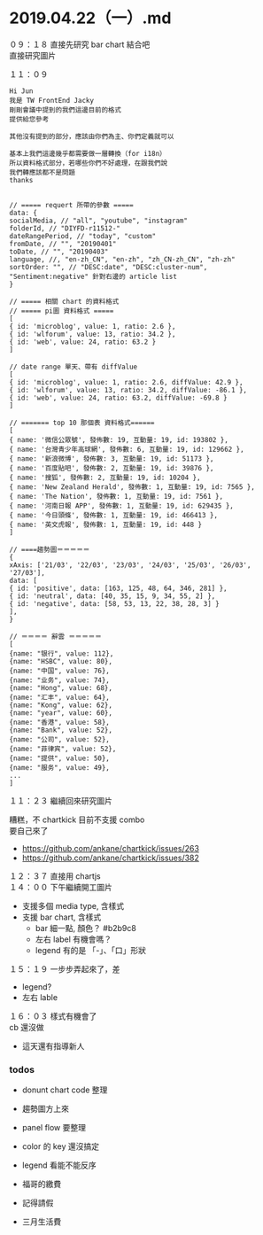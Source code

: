 # 2019.04.22（一）.md

０９：１８ 直接先研究 bar chart 結合吧  
直接研究圖片  

１１：０９  
```
Hi Jun
我是 TW FrontEnd Jacky
剛剛會議中提到的我們這邊目前的格式
提供給您參考

其他沒有提到的部分，應該由你們為主、你們定義就可以

基本上我們這邊幾乎都需要做一層轉換（for i18n）
所以資料格式部分，若哪些你們不好處理，在跟我們說
我們轉應該都不是問題
thanks


// ===== requert 所帶的參數 =====
data: {
socialMedia, // "all", "youtube", "instagram"
folderId, // "DIYFD-r11512-"
dateRangePeriod, // "today", "custom"
fromDate, // "", "20190401"
toDate, // "", "20190403"
language, //, "en-zh_CN", "en-zh", "zh_CN-zh_CN", "zh-zh"
sortOrder: "", // "DESC:date", "DESC:cluster-num", "Sentiment:negative" 針對右邊的 article list
}

// ===== 相關 chart 的資料格式
// ===== pi圖 資料格式 =====
[
{ id: 'microblog', value: 1, ratio: 2.6 },
{ id: 'wlforum', value: 13, ratio: 34.2 },
{ id: 'web', value: 24, ratio: 63.2 }
]

// date range 單天、帶有 diffValue
[
{ id: 'microblog', value: 1, ratio: 2.6, diffValue: 42.9 },
{ id: 'wlforum', value: 13, ratio: 34.2, diffValue: -86.1 },
{ id: 'web', value: 24, ratio: 63.2, diffValue: -69.8 }
]

// ======= top 10 那個表 資料格式======
[
{ name: '微信公眾號', 發佈數: 19, 互動量: 19, id: 193802 },
{ name: '台灣青少年高球網', 發佈數: 6, 互動量: 19, id: 129662 },
{ name: '新浪微博', 發佈數: 3, 互動量: 19, id: 51173 },
{ name: '百度貼吧', 發佈數: 2, 互動量: 19, id: 39876 },
{ name: '搜狐', 發佈數: 2, 互動量: 19, id: 10204 },
{ name: 'New Zealand Herald', 發佈數: 1, 互動量: 19, id: 7565 },
{ name: 'The Nation', 發佈數: 1, 互動量: 19, id: 7561 },
{ name: '河南日報 APP', 發佈數: 1, 互動量: 19, id: 629435 },
{ name: '今日頭條', 發佈數: 1, 互動量: 19, id: 466413 },
{ name: '英文虎報', 發佈數: 1, 互動量: 19, id: 448 }
]

// ====趨勢圖＝＝＝＝＝
{
xAxis: ['21/03', '22/03', '23/03', '24/03', '25/03', '26/03', '27/03'],
data: [
{ id: 'positive', data: [163, 125, 48, 64, 346, 281] },
{ id: 'neutral', data: [40, 35, 15, 9, 34, 55, 2] },
{ id: 'negative', data: [58, 53, 13, 22, 38, 28, 3] }
],
}

// ＝＝＝＝ 辭雲 ＝＝＝＝＝
[
{name: "银行", value: 112},
{name: "HSBC", value: 80},
{name: "中国", value: 76},
{name: "业务", value: 74},
{name: "Hong", value: 68},
{name: "汇丰", value: 64},
{name: "Kong", value: 62},
{name: "year", value: 60},
{name: "香港", value: 58},
{name: "Bank", value: 52},
{name: "公司", value: 52},
{name: "菲律宾", value: 52},
{name: "提供", value: 50},
{name: "服务", value: 49},
...
]
```  

１１：２３ 繼續回來研究圖片  

糟糕，不 chartkick 目前不支援 combo  
要自己來了
- https://github.com/ankane/chartkick/issues/263
- https://github.com/ankane/chartkick/issues/382

１２：３７ 直接用 chartjs  
１４：００ 下午繼續開工圖片  
- 支援多個 media type, 含樣式
- 支援 bar chart, 含樣式
  - bar 細一點, 顏色？ #b2b9c8
  - 左右 label 有機會嗎？
  - legend 有的是 「-」、「口」形狀

１５：１９ 一步步弄起來了，差
- legend?
- 左右 lable

１６：０３ 樣式有機會了  
cb 還沒做  

- 這天還有指導新人

### todos
- donunt chart code 整理
- 趨勢圖方上來
- panel flow 要整理
- color 的 key 還沒搞定
- legend 看能不能反序

- 福哥的繳費
- 記得請假
- 三月生活費

